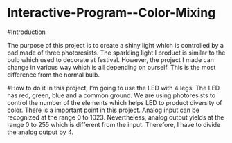 # Interactive-Program--Color-Mixing

#Introduction

  The purpose of this project is to create a shiny light which is controlled by a pad made of three photoresists. The sparkling light I product is similar to the bulb which used to decorate at festival. However, the project I made can change in various way which is all depending on ourself. This is the most difference from the normal bulb. 

#How to do it
  In this project, I‘m going to use the LED with 4 legs. The LED has red, green, blue and a common ground. We are using photoresists to control the number of the elements which helps LED to product diversity of color.
  There is a important point in this project. Analog input can be recognized at the range 0 to 1023. Nevertheless, analog output yields at the
range 0 to 255 which is different from the
input.
Therefore, I have to divide the analog output by 4.